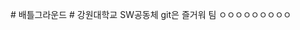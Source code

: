 <font class="papago-parent"><font class="papago-source" style="display:none;"># BattleGrounds
</font># 배틀그라운드
</font><font class="papago-parent"><font class="papago-source" style="display:none;"># 강원대학교 SW공동체 git은 즐거워 팀
</font># 강원대학교 SW공동체 git은 즐거워 팀
</font>ㅇㅇㅇㅇㅇㅇㅇㅇㅇ

